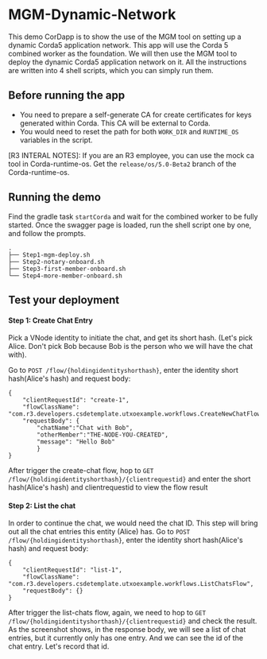 # MGM-Dynamic-Network

This demo CorDapp is to show the use of the MGM tool on setting up a dynamic Corda5 application network. This app will use the Corda 5 combined worker as the foundation. We will then use the MGM tool to deploy the dynamic Corda5 application network on it. All the instructions are written into 4 shell scripts, which you can simply run them. 

## Before running the app
* You need to prepare a self-generate CA for create certificates for keys generated within Corda. This CA will be external to Corda.
* You would need to reset the path for both `WORK_DIR` and `RUNTIME_OS` variables in the script.

[R3 INTERAL NOTES]: If you are an R3 employee, you can use the mock ca tool in Corda-runtime-os. Get the `release/os/5.0-Beta2` branch of the Corda-runtime-os. 


## Running the demo
Find the gradle task `startCorda` and wait for the combined worker to be fully started. Once the swagger page is loaded, run the shell script one by one, and follow the prompts. 
```
.
├── Step1-mgm-deploy.sh
├── Step2-notary-onboard.sh
├── Step3-first-member-onboard.sh
└── Step4-more-member-onboard.sh
```

## Test your deployment 
#### Step 1: Create Chat Entry
Pick a VNode identity to initiate the chat, and get its short hash. (Let's pick Alice. Don't pick Bob because Bob is the person who we will have the chat with).

Go to `POST /flow/{holdingidentityshorthash}`, enter the identity short hash(Alice's hash) and request body:
```
{
    "clientRequestId": "create-1",
    "flowClassName": "com.r3.developers.csdetemplate.utxoexample.workflows.CreateNewChatFlow",
    "requestBody": {
        "chatName":"Chat with Bob",
        "otherMember":"THE-NODE-YOU-CREATED",
        "message": "Hello Bob"
        }
}
```

After trigger the create-chat flow, hop to `GET /flow/{holdingidentityshorthash}/{clientrequestid}` and enter the short hash(Alice's hash) and clientrequestid to view the flow result

#### Step 2: List the chat
In order to continue the chat, we would need the chat ID. This step will bring out all the chat entries this entity (Alice) has.
Go to `POST /flow/{holdingidentityshorthash}`, enter the identity short hash(Alice's hash) and request body:
```
{
    "clientRequestId": "list-1",
    "flowClassName": "com.r3.developers.csdetemplate.utxoexample.workflows.ListChatsFlow",
    "requestBody": {}
}
```
After trigger the list-chats flow, again, we need to hop to `GET /flow/{holdingidentityshorthash}/{clientrequestid}` and check the result. As the screenshot shows, in the response body,
we will see a list of chat entries, but it currently only has one entry. And we can see the id of the chat entry. Let's record that id.


